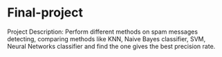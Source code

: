 # Final-project

Project Description:
Perform different methods on spam messages detecting, comparing methods like KNN, Naive Bayes classifier, SVM, Neural Networks classifier and find the one gives the best precision rate.

